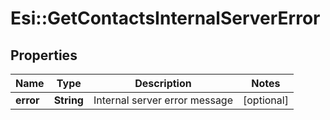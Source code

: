 # Esi::GetContactsInternalServerError

## Properties
Name | Type | Description | Notes
------------ | ------------- | ------------- | -------------
**error** | **String** | Internal server error message | [optional] 


